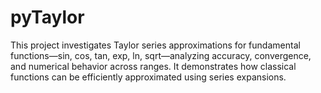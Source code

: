 # pyTaylor
This project investigates Taylor series approximations for fundamental functions—sin, cos, tan, exp, ln, sqrt—analyzing accuracy, convergence, and numerical behavior across ranges. It demonstrates how classical functions can be efficiently approximated using series expansions.
